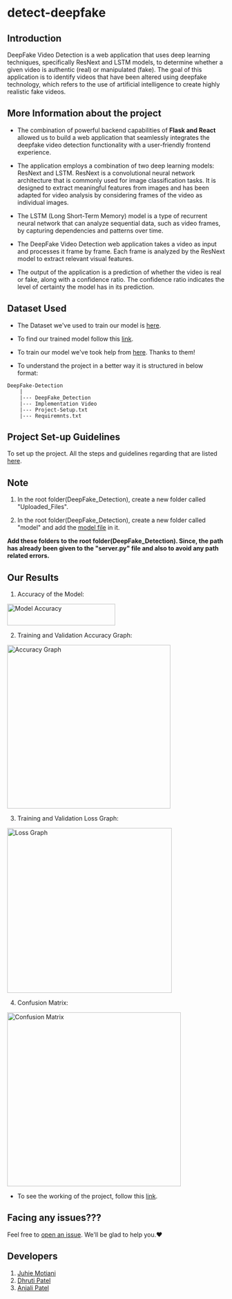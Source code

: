# detect-deepfake

## Introduction

DeepFake Video Detection is a web application that uses deep learning techniques, specifically ResNext and LSTM models, to determine whether a given video is authentic (real) or manipulated (fake). The goal of this application is to identify videos that have been altered using deepfake technology, which refers to the use of artificial intelligence to create highly realistic fake videos.

## More Information about the project

* The combination of powerful backend capabilities of **Flask and React** allowed us to build a web application that seamlessly integrates the deepfake video detection functionality with a user-friendly frontend experience.
  
- The application employs a combination of two deep learning models: ResNext and LSTM. ResNext is a convolutional neural network architecture that is commonly used for image classification tasks. It is designed to extract meaningful features from images and has been adapted for video analysis by considering frames of the video as individual images.
  
- The LSTM (Long Short-Term Memory) model is a type of recurrent neural network that can analyze sequential data, such as video frames, by capturing dependencies and patterns over time.

- The DeepFake Video Detection web application takes a video as input and processes it frame by frame. Each frame is analyzed by the ResNext model to extract relevant visual features.

- The output of the application is a prediction of whether the video is real or fake, along with a confidence ratio. The confidence ratio indicates the level of certainty the model has in its prediction.

## Dataset Used
- The Dataset we've used to train our model is [here](https://github.com/yuezunli/celeb-deepfakeforensics).

- To find our trained model follow this [link](https://drive.google.com/drive/folders/1-zErGZ9T89TplQs3ws4QVRFlqE-ljW6l?usp=sharing).

- To train our model we've took help from [here](https://github.com/abhijitjadhav1998/Deepfake_detection_using_deep_learning/tree/master/Model%20Creation).
  Thanks to them!

- To understand the project in a better way it is structured in below format:
```
DeepFake-Detection
    |
    |--- DeepFake_Detection
    |--- Implementation Video
    |--- Project-Setup.txt
    |--- Requiremnts.txt
```

## Project Set-up Guidelines
To set up the project. All the steps and guidelines regarding that are listed [here](https://github.com/iamdhrutipatel/DeepFake-Detection/blob/main/Project-Setup.txt).

## Note
1. In the root folder(DeepFake_Detection), create a new folder called "Uploaded_Files".

2. In the root folder(DeepFake_Detection), create a new folder called "model" and add the [model file](https://drive.google.com/drive/folders/1-zErGZ9T89TplQs3ws4QVRFlqE-ljW6l?usp=sharing) in it.

<b>Add these folders to the root folder(DeepFake_Detection). Since, the path has already been given to the "server.py" file and also to avoid any path related errors.</b>

## Our Results

1) Accuracy of the Model:
<img width="250" height="50" alt="Model Accuracy" src="https://user-images.githubusercontent.com/58872872/133935912-1def7615-6538-4c88-9134-8f94a9367965.png">

2) Training and Validation Accuracy Graph:
<img width="378" alt="Accuracy Graph" src="https://user-images.githubusercontent.com/58872872/133936040-4bfa44a7-45c5-499b-8a10-f253cbcab56c.png">

3) Training and Validation Loss Graph:
<img width="381" alt="Loss Graph" src="https://user-images.githubusercontent.com/58872872/133935983-b4d9275f-e841-4b69-86cd-79c770ea2aa1.png">

4) Confusion Matrix:
<img width="402" alt="Confusion Matrix" src="https://user-images.githubusercontent.com/58872872/133936080-d2b39804-4a99-47b8-8be4-87ba77161961.png">

- To see the working of the project, follow this [link](https://github.com/iamdhrutipatel/DeepFake-Detection/blob/main/Implementation%20Video.mp4).

## Facing any issues???
Feel free to [open an issue](https://github.com/iamdhrutipatel/DeepFake-Detection/issues/new?assignees=&labels=Query&title=Query). We'll be glad to help you.❤️

## Developers
1. [Juhie Motiani](https://github.com/JuhieMotiani)
2. [Dhruti Patel](https://github.com/iamdhrutipatel)
3. [Anjali Patel](https://github.com/anjali-patel21)
